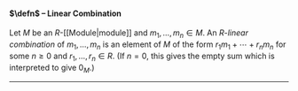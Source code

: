 #### $\defn$ – Linear Combination
Let $M$ be an $R$-[[Module|module]] and $m_1, \dots, m_n \in M$.  An $R$-*linear combination* of $m_1, \dots, m_n$ is an element of $M$ of the form $r_1m_1 + \cdots + r_nm_n$ for some $n \geq 0$ and $r_1,\dots,r_n \in R$. (If $n = 0$, this gives the empty sum which is interpreted to give $0_M$.)
***